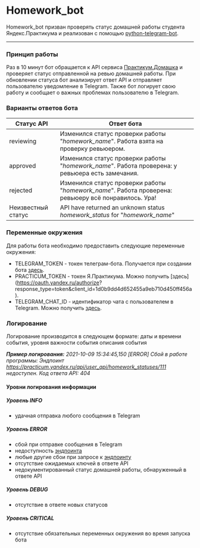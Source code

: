 # Homework_bot
Homework_bot призван проверять статус домашней работы студента Яндекс.Практикума и реализован с помощью [python-telegram-bot](https://github.com/python-telegram-bot/python-telegram-bot).
____

### Принцип работы
Раз в 10 минут бот обращается к API сервиса [Практикум.Домашка](https://practicum.yandex.ru/api/user_api/homework_statuses/) и проверяет статус отправленной на ревью домашней работы. При обновлении статуса бот анализирует ответ API и отправляет пользователю уведомление в Telegram.
Также бот логирует свою работу и сообщает о важных проблемах пользователю в Telegram.

### Варианты ответов бота
| Статус API | Ответ бота |
|--------------|-----------------------------|
| reviewing | Изменился статус проверки работы "*homework_name*". Работа взята на проверку ревьюером. |
| approved | Изменился статус проверки работы "*homework_name*". Работа проверена: у ревьюера есть замечания. |
| rejected | Изменился статус проверки работы "*homework_name*". Работа проверена: ревьюеру всё понравилось. Ура! |
| Неизвестный статус | API have returned an unknown status *homework_status* for "*homework_name*" |

### Переменные окружения
Для работы бота необходимо предоставить следующие переменные окружения:
- TELEGRAM_TOKEN - токен телеграм-бота. Получается при создании бота [здесь](https://t.me/BotFather).
- PRACTICUM_TOKEN - токен Я.Практикума. Можно получить [здесь](https://oauth.yandex.ru/authorize?
response_type=token&client_id=1d0b9dd4d652455a9eb710d450ff456a).
- TELEGRAM_CHAT_ID - идентификатор чата с пользователем в Telegram. Можно получить [здесь](https://t.me/userinfobot).

### Логирование
Логирование производится в следующем формате: даты и времени события, уровня важности события описания события

***Пример логирования:***
*2021-10-09 15:34:45,150 &#91;ERROR&#93; Сбой в работе программы: Эндпоинт https://practicum.yandex.ru/api/user_api/homework_statuses/111 недоступен. Код ответа API: 404*

#### Уровни логирования информации
##### Уровень INFO
- удачная отправка любого сообщения в Telegram

##### Уровень ERROR
- сбой при отправке сообщения в Telegram
- недоступность [эндпоинта](https://practicum.yandex.ru/api/user_api/homework_statuses/)
- любые другие сбои при запросе к [эндпоинту](https://practicum.yandex.ru/api/user_api/homework_statuses/)
- отсутствие ожидаемых ключей в ответе API
- недокументированный статус домашней работы, обнаруженный в ответе API

##### Уровень DEBUG
- отсутствие в ответе новых статусов

##### Уровень CRITICAL
- отсутствие обязательных переменных окружения во время запуска бота
